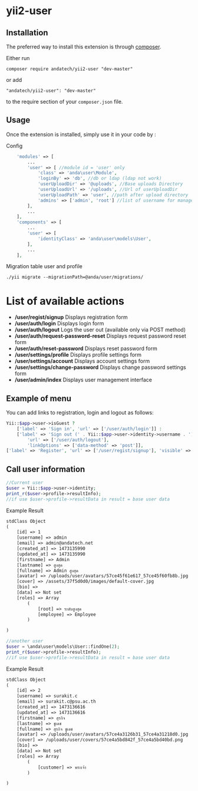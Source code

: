 # yii2-user

Installation
------------

The preferred way to install this extension is through [composer](http://getcomposer.org/download/).

Either run

```
composer require andatech/yii2-user "dev-master"
```

or add

```
"andatech/yii2-user": "dev-master"
```

to the require section of your `composer.json` file.


Usage
-----

Once the extension is installed, simply use it in your code by :

Config
```php
    'modules' => [
        ...
        'user' => [ //module id = 'user' only
            'class' => 'anda\user\Module',
            'loginBy' => 'db', //db or ldap (ldap not work)
            'userUploadDir' => '@uploads', //Base uploads Directory
            'userUploadUrl' => '/uploads', //Url of userUploadDir
            'userUploadPath' => 'user', //path after upload directory
            'admins' => ['admin', 'root'] //list of username for manage users
        ],
        ...
    ],
    'components' => [
        ...
        'user' => [
            'identityClass' => 'anda\user\models\User',
        ],
        ...
    ],
```

Migration table user and profile
```html
./yii migrate --migrationPath=@anda/user/migrations/
```

# List of available actions

- **/user/regist/signup**                 Displays registration form
- **/user/auth/login**                    Displays login form
- **/user/auth/logout**                   Logs the user out (available only via POST method)
- **/user/auth/request-password-reset**   Displays request password reset form
- **/user/auth/reset-password**           Displays reset password form
- **/user/settings/profile**              Displays profile settings form
- **/user/settings/account**              Displays account settings form
- **/user/settings/change-password**      Displays change password settings form
- **/user/admin/index**                   Displays user management interface

## Example of menu

You can add links to registration, login and logout as follows:

```php
Yii::$app->user->isGuest ?
    ['label' => 'Sign in', 'url' => ['/user/auth/login']] :
    ['label' => 'Sign out (' . Yii::$app->user->identity->username . ')',
        'url' => ['/user/auth/logout'],
        'linkOptions' => ['data-method' => 'post']],
['label' => 'Register', 'url' => ['/user/regist/signup'], 'visible' => Yii::$app->user->isGuest]
```

## Call user information

```php
//Current user
$user = Yii::$app->user->identity;
print_r($user->profile->resultInfo);
//if use $user->profile->resultData in result = base user data
```

Example Result
```html
stdClass Object
(
    [id] => 1
    [username] => admin
    [email] => admin@andatech.net
    [created_at] => 1473135990
    [updated_at] => 1473135990
    [firstname] => Admin
    [lastname] => สูงสุด
    [fullname] => Admin สูงสุด
    [avatar] => /uploads/user/avatars/57ce45f61e617_57ce45f60fb8b.jpg
    [cover] => /assets/37f5d0d0/images/default-cover.jpg
    [bio] =>
    [data] => Not set
    [roles] => Array
        (
            [root] => ระดับสูงสุด
            [employee] => Employee
        )

)
```

```php
//another user
$user = \anda\user\models\User::findOne(2);
print_r($user->profile->resultInfo);
//if use $user->profile->resultData in result = base user data
```

Example Result
```html
stdClass Object
(
    [id] => 2
    [username] => surakit.c
    [email] => surakit.c@psu.ac.th
    [created_at] => 1473136616
    [updated_at] => 1473136616
    [firstname] => สุรกิจ
    [lastname] => ชูเดช
    [fullname] => สุรกิจ ชูเดช
    [avatar] => /uploads/user/avatars/57ce4a3126b31_57ce4a31218d0.jpg
    [cover] => /uploads/user/covers/57ce4a5bd842f_57ce4a5bd40bd.png
    [bio] =>
    [data] => Not set
    [roles] => Array
        (
            [customer] => พระเจ้า
        )

)
```
